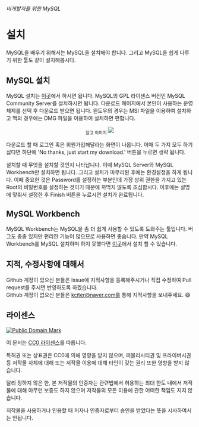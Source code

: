###### 비개발자를 위한 MySQL
# 설치

MySQL을 배우기 위해서는 MySQL을 설치해야 합니다. 그리고 MySQL을 쉽게 다루기 위한 툴도 같이 설치해봅시다.

## MySQL 설치
MySQL 설치는 [이곳](http://dev.mysql.com/downloads/mysql/)에서 하시면 됩니다. MySQL의 GPL 라이센스 버전인 MySQL Community Server를 설치하시면 됩니다. 다운로드 페이지에서 본인이 사용하는 운영체제를 선택 후 다운로드 받으면 됩니다. 윈도우의 경우는 MSI 파일을 이용하여 설치하고 맥의 경우에는 DMG 파일을 이용하여 설치하면 편합니다.
<p align="center">
  <sub>참고 이미지</sub>
  <img src='https://github.com/kciter/MySQLForNonDeveloper/blob/master/Images/mysql_download.png?raw=true'>
</p>

다운로드 할 때 로그인 혹은 회원가입해달라는 화면이 나옵니다. 이때 두 가지 모두 하기 싫다면 하단에 'No thanks, just start my download.' 버튼을 누르면 생략 됩니다.

설치할 때 무엇을 설치할 것인지 나타납니다. 이때 MySQL Server와 MySQL Workbench만 설치하면 됩니다. 그리고 설치가 마무리된 후에는 환경설정을 하게 됩니다. 이때 중요한 것은 Password를 설정하는 부분인데 가장 상위 권한을 가지고 있는 Root의 비밀번호를 설정하는 것이기 때문에 까먹지 않도록 조심합시다. 이후에는 설명에 맞춰서 설정한 후 Finish 버튼을 누르시면 설치가 완료됩니다.

## MySQL Workbench
MySQL Workbench는 MySQL을 좀 더 쉽게 사용할 수 있도록 도와주는 툴입니다. 버그도 종종 있지만 편리한 기능이 많으므로 사용하면 좋습니다. 만약 MySQL Workbench를 MySQL 설치하며 하지 못했다면 [이곳](http://dev.mysql.com/downloads/workbench/)에서 설치 할 수 있습니다.

## 지적, 수정사항에 대해서
Github 계정이 있으신 분들은 Issue에 지적사항을 등록해주시거나 직접 수정하여 Pull request를 주시면 반영하도록 하겠습니다. <br>Github 계정이 없으신 분들은 kciter@naver.com를 통해 지적사항을 보내주세요. :smile:

## 라이센스
<a rel="license" href="http://creativecommons.org/publicdomain/mark/1.0/">
<img src="https://licensebuttons.net/p/mark/1.0/88x31.png" alt="Public Domain Mark" />
</a>

이 문서는 [CC0 라이센스](LICENSE)를 따릅니다.

특허권 또는 상표권은 CC0에 의해 영향을 받지 않으며, 퍼블리시티권 및 프라이버시권 등 저작물 자체에 대해 또는 저작물 이용에 대해 타인이 갖는 권리 또한 영향을 받지 않습니다.

달리 정하지 않은 한, 본 저작물의 인증자는 관련법에서 허용하는 최대 한도 내에서 저작물에 대해 아무런 보증도 하지 않으며 저작물의 모든 이용에 관한 어떠한 책임도 지지 않습니다.

저작물을 사용하거나 인용할 때 저자나 인증자로부터 승인을 받았다는 뜻을 시사하여서는 안됩니다.
